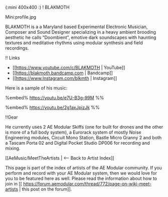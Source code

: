 (:mini 400x400 :)
! BLAKMOTH

Mini:profile.jpg

BLAKMOTH is a a Maryland based Experimental Electronic Musician, Composer and Sound Designer specializing in a heavy ambient brooding aesthetic he calls “Doombient”,  emotive dark soundscapes with haunting textures and meditative rhythms using modular synthesis and field recordings.

!! Links

* [[https://www.youtube.com/c/BLAKMOTH | YouTube]]
* [[https://blakmoth.bandcamp.com | Bandcamp]]
* [[https://www.Instagram.com/blkmth | Instagram]]

Here is a sample of his music:

%embed% https://youtu.be/e7U-B3g-99M %%

%embed% https://youtu.be/2g1axJpizJk %%

!!Gear

He currently uses 2 AE Modular Skiffs (one for built for drones and  the other is more of a full body system), a Eurorack system of mostly Noise Engineering modules, Circuit Mono Station, Bastle Micro Granny 2 and both a Tascam Porta 02 and Digital Pocket Studio DP006 for recording and mixing. 

[[AeMusic/MeetTheArtists | <-- Back to Artist Index]]

This page is part of the index of artists of the AE Modular community. If you perform and record with your AE Modular system, then we would love for you to be featured here as well. Please read the information about how to join in [[ https://forum.aemodular.com/thread/772/page-on-wiki-meet-artists | this post on the forum]].